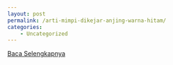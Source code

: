 ```yaml
---
layout: post
permalink: /arti-mimpi-dikejar-anjing-warna-hitam/
categories:
    - Uncategorized
---
```


[Baca Selengkapnya](/01)